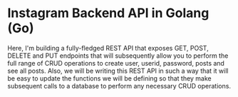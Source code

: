# Instagram Backend API in Golang (Go)

Here, I'm building a fully-fledged REST API that exposes GET, POST, DELETE and 
    PUT endpoints that will subsequently allow you to perform the full range of CRUD operations 
    to create user, userid, password, posts and see all posts.
    Also, we will be writing this REST API in such a way that it will be easy to update the 
    functions we will be defining so that they make subsequent calls to a database to perform any 
    necessary CRUD operations. 
